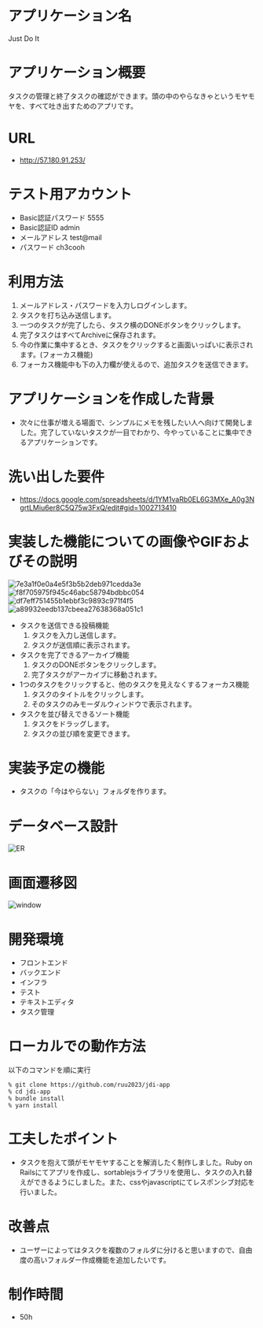 # アプリケーション名
Just Do It
# アプリケーション概要
タスクの管理と終了タスクの確認ができます。頭の中のやらなきゃというモヤモヤを、すべて吐き出すためのアプリです。
# URL
- http://57.180.91.253/
# テスト用アカウント
- Basic認証パスワード 5555
- Basic認証ID admin
- メールアドレス test@mail
- パスワード ch3cooh
# 利用方法
1. メールアドレス・パスワードを入力しログインします。
2. タスクを打ち込み送信します。
3. 一つのタスクが完了したら、タスク横のDONEボタンをクリックします。
4. 完了タスクはすべてArchiveに保存されます。
5. 今の作業に集中するとき、タスクをクリックすると画面いっぱいに表示されます。(フォーカス機能)
6. フォーカス機能中も下の入力欄が使えるので、追加タスクを送信できます。
# アプリケーションを作成した背景
- 次々に仕事が増える場面で、シンプルにメモを残したい人へ向けて開発しました。完了していないタスクが一目でわかり、今やっていることに集中できるアプリケーションです。
# 洗い出した要件
- https://docs.google.com/spreadsheets/d/1YM1vaRb0EL6G3MXe_A0g3NgrtLMiu6er8C5Q75w3FxQ/edit#gid=1002713410
# 実装した機能についての画像やGIFおよびその説明
![7e3a1f0e0a4e5f3b5b2deb971cedda3e](https://github.com/ruu2023/jdi-app/assets/125800583/a06b40bf-7832-4153-867d-ab095b88efd8)
![f8f705975f945c46abc58794bdbbc054](https://github.com/ruu2023/jdi-app/assets/125800583/dd59aa86-824c-4d6f-8cb4-edcad2f4677c)
![df7eff751455b1ebbf3c9893c971f4f5](https://github.com/ruu2023/jdi-app/assets/125800583/45ff5185-e123-4a41-9d4e-246bf00b5bfe)
![a89932eedb137cbeea27638368a051c1](https://github.com/ruu2023/jdi-app/assets/125800583/9efa1f45-d77c-4990-a456-5996b724b5f7)

- タスクを送信できる投稿機能
	1. タスクを入力し送信します。
	2. タスクが送信順に表示されます。
- タスクを完了できるアーカイブ機能
	1. タスクのDONEボタンをクリックします。
	2. 完了タスクがアーカイブに移動されます。
- 1つのタスクをクリックすると、他のタスクを見えなくするフォーカス機能
	1. タスクのタイトルをクリックします。
	2. そのタスクのみモーダルウィンドウで表示されます。
- タスクを並び替えできるソート機能
	1. タスクをドラッグします。
	2. タスクの並び順を変更できます。
# 実装予定の機能
- タスクの「今はやらない」フォルダを作ります。
# データベース設計
![ER](https://github.com/ruu2023/jdi-app/assets/125800583/69b57bf3-a079-45cd-b81e-32bd8650597d)
# 画面遷移図
![window](https://github.com/ruu2023/jdi-app/assets/125800583/d54b8ee0-e924-4752-9673-b9f3882400f6)
# 開発環境
- フロントエンド
- バックエンド
- インフラ
- テスト
- テキストエディタ
- タスク管理
# ローカルでの動作方法
以下のコマンドを順に実行
```
% git clone https://github.com/ruu2023/jdi-app
% cd jdi-app
% bundle install
% yarn install
```
# 工夫したポイント
- タスクを抱えて頭がモヤモヤすることを解消したく制作しました。Ruby on Railsにてアプリを作成し、sortablejsライブラリを使用し、タスクの入れ替えができるようにしました。また、cssやjavascriptにてレスポンシブ対応を行いました。
# 改善点
- ユーザーによってはタスクを複数のフォルダに分けると思いますので、自由度の高いフォルダー作成機能を追加したいです。
# 制作時間
- 50h
